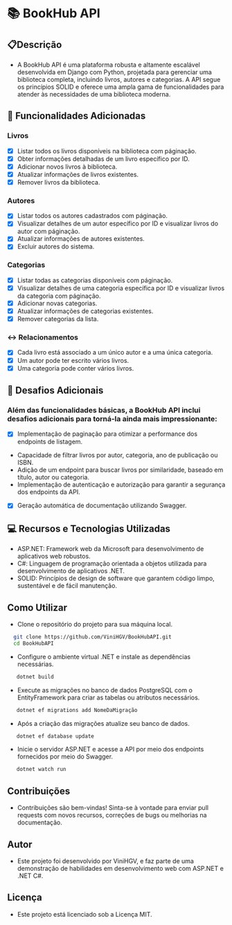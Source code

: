 # 📚 BookHub API

## 📋Descrição

- A BookHub API é uma plataforma robusta e altamente escalável desenvolvida em Django com Python, projetada para gerenciar uma biblioteca completa, incluindo livros, autores e categorias. A API segue os princípios SOLID e oferece uma ampla gama de funcionalidades para atender às necessidades de uma biblioteca moderna.

## 🚀 Funcionalidades Adicionadas

### Livros

- [x] Listar todos os livros disponíveis na biblioteca com páginação.
- [x] Obter informações detalhadas de um livro específico por ID.
- [x] Adicionar novos livros à biblioteca.
- [x] Atualizar informações de livros existentes.
- [x] Remover livros da biblioteca.

### Autores

- [x] Listar todos os autores cadastrados com páginação.
- [x] Visualizar detalhes de um autor específico por ID e visualizar livros do autor com páginação.
- [x] Atualizar informações de autores existentes.
- [x] Excluir autores do sistema.

### Categorias

- [x] Listar todas as categorias disponíveis com páginação.
- [x] Visualizar detalhes de uma categoria específica por ID e visualizar livros da categoria com páginação.
- [x] Adicionar novas categorias.
- [x] Atualizar informações de categorias existentes.
- [x] Remover categorias da lista.

### ↔ Relacionamentos

- [x] Cada livro está associado a um único autor e a uma única categoria.
- [x] Um autor pode ter escrito vários livros.
- [x] Uma categoria pode conter vários livros.

## 🎲 Desafios Adicionais

### Além das funcionalidades básicas, a BookHub API inclui desafios adicionais para torná-la ainda mais impressionante:

- [x] Implementação de paginação para otimizar a performance dos endpoints de listagem.
- Capacidade de filtrar livros por autor, categoria, ano de publicação ou ISBN.
- Adição de um endpoint para buscar livros por similaridade, baseado em título, autor ou categoria.
- Implementação de autenticação e autorização para garantir a segurança dos endpoints da API.
- [x] Geração automática de documentação utilizando Swagger.

## 💻 Recursos e Tecnologias Utilizadas

- ASP.NET: Framework web da Microsoft para desenvolvimento de aplicativos web robustos.
- C#: Linguagem de programação orientada a objetos utilizada para desenvolvimento de aplicativos .NET.
- SOLID: Princípios de design de software que garantem código limpo, sustentável e de fácil manutenção.

## Como Utilizar

- Clone o repositório do projeto para sua máquina local.

```bash
  git clone https://github.com/ViniHGV/BookHubAPI.git
  cd BookHubAPI
```

- Configure o ambiente virtual .NET e instale as dependências necessárias.

```bash
   dotnet build
```

- Execute as migrações no banco de dados PostgreSQL com o EntityFramework para criar as tabelas ou atributos necessários.

```bash
   dotnet ef migrations add NomeDaMigração
```

- Após a criação das migrações atualize seu banco de dados.

```bash
   dotnet ef database update
```

- Inicie o servidor ASP.NET e acesse a API por meio dos endpoints fornecidos por meio do Swagger.

```bash
   dotnet watch run
```

## Contribuições

- Contribuições são bem-vindas! Sinta-se à vontade para enviar pull requests com novos recursos, correções de bugs ou melhorias na documentação.

## Autor

- Este projeto foi desenvolvido por ViniHGV, e faz parte de uma demonstração de habilidades em desenvolvimento web com ASP.NET e .NET C#.

## Licença

- Este projeto está licenciado sob a Licença MIT.
